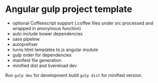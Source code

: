 # Angular gulp project template

- optional Coffeescript support (.coffee files under src processed and wrapped in anonymous function)
- auto include bower dependencies
- sass pipeline
- autoprefixer 
- turns html templates to js angular module
- gulp order for dependencies
- manifest file generation
- minified dist and livereload dev


Run `gulp dev` for development build `gulp dist` for minified version.
